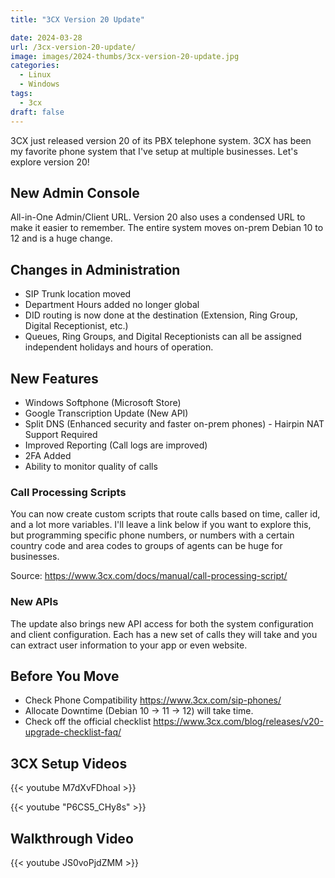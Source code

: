 ```yaml
---
title: "3CX Version 20 Update"

date: 2024-03-28
url: /3cx-version-20-update/
image: images/2024-thumbs/3cx-version-20-update.jpg
categories:
  - Linux
  - Windows
tags:
  - 3cx
draft: false
---
```

3CX just released version 20 of its PBX telephone system. 3CX has been my favorite phone system that I've setup at multiple businesses. Let's explore version 20!
<!--more-->

## New Admin Console

All-in-One Admin/Client URL. Version 20 also uses a condensed URL to make it easier to remember. The entire system moves on-prem Debian 10 to 12 and is a huge change.

## Changes in Administration

- SIP Trunk location moved
- Department Hours added no longer global
- DID routing is now done at the destination (Extension, Ring Group, Digital Receptionist, etc.)
- Queues, Ring Groups, and Digital Receptionists can all be assigned independent holidays and hours of operation.

## New Features

- Windows Softphone (Microsoft Store)
- Google Transcription Update (New API)
- Split DNS (Enhanced security and faster on-prem phones) - Hairpin NAT Support Required
- Improved Reporting (Call logs are improved)
- 2FA Added
- Ability to monitor quality of calls

### Call Processing Scripts

You can now create custom scripts that route calls based on time, caller id, and a lot more variables. I'll leave a link below if you want to explore this, but programming specific phone numbers, or numbers with a certain country code and area codes to groups of agents can be huge for businesses. 

Source: <https://www.3cx.com/docs/manual/call-processing-script/>

### New APIs

The update also brings new API access for both the system configuration and client configuration. Each has a new set of calls they will take and you can extract user information to your app or even website. 

## Before You Move

- Check Phone Compatibility <https://www.3cx.com/sip-phones/>
- Allocate Downtime (Debian 10 -> 11 -> 12) will take time.
- Check off the official checklist <https://www.3cx.com/blog/releases/v20-upgrade-checklist-faq/>

## 3CX Setup Videos

{{< youtube M7dXvFDhoaI >}}

{{< youtube "P6CS5_CHy8s" >}}

## Walkthrough Video

{{< youtube JS0voPjdZMM >}}
